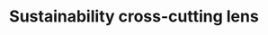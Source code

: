 ---
title: 'Sustainability cross-cutting lens'
field: 'is.focus.sustainLens'
slug: 'global-sustainability-cross-cutting-lens'
comment: 'select from control list'
required: False
vocabulary: 'vocabulary.txt'
module: 'Scope'
cluster: 'Global'
policy: 'Controlled value. Multi select from control list.'
---